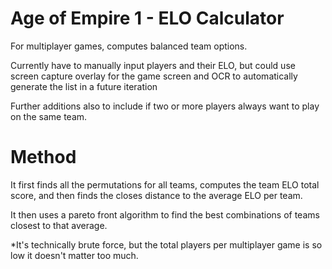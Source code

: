 # Age of Empire 1 - ELO Calculator

For multiplayer games, computes balanced team options.

Currently have to manually input players and their ELO, but could use screen capture overlay for the game screen and OCR to automatically generate the list in a future iteration

Further additions also to include if two or more players always want to play on the same team.

# Method

It first finds all the permutations for all teams, computes the team ELO total score, and then finds the closes distance to the average ELO per team.

It then uses a pareto front algorithm to find the best combinations of teams closest to that average.

*It's technically brute force, but the total players per multiplayer game is so low it doesn't matter too much.

